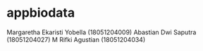 # appbiodata
Margaretha Ekaristi Yobella (18051204009)
Abastian Dwi Saputra (18051204027)
M Rifki Agustian (18051204034)
